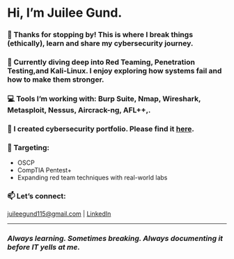 # Hi, I’m Juilee Gund.
### 💞️ Thanks for stopping by! This is where I break things (ethically), learn and share my cybersecurity journey.

### 🌱 Currently diving deep into **Red Teaming**, **Penetration Testing**,and **Kali-Linux**. I enjoy exploring how systems fail and how to make them stronger.

### 💻 Tools I’m working with: **Burp Suite**, **Nmap**, **Wireshark**, **Metasploit**, **Nessus**, **Aircrack-ng**, **AFL++**,.

### 🎁 I created cybersecurity portfolio. Please find it [here](https://github.com/JuileeGund115/Cybersecurity-Portfolio).

### 🎯 Targeting:
- OSCP
- CompTIA Pentest+  
- Expanding red team techniques with real-world labs

### 📫 Let’s connect:  
[juileegund115@gmail.com](mailto:juileegund115@gmail.com) | [LinkedIn](https://linkedin.com/in/Juilee-Gund)

---

### _Always learning. Sometimes breaking. Always documenting it before IT yells at me._
